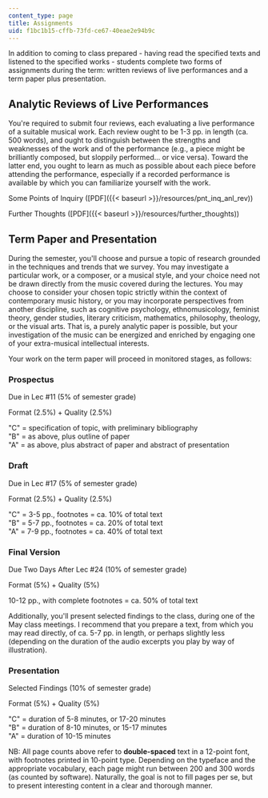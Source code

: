 ```yaml
---
content_type: page
title: Assignments
uid: f1bc1b15-cffb-73fd-ce67-40eae2e94b9c
---
```


In addition to coming to class prepared - having read the specified texts and listened to the specified works - students complete two forms of assignments during the term: written reviews of live performances and a term paper plus presentation.

Analytic Reviews of Live Performances
-------------------------------------

You're required to submit four reviews, each evaluating a live performance of a suitable musical work. Each review ought to be 1-3 pp. in length (ca. 500 words), and ought to distinguish between the strengths and weaknesses of the work and of the performance (e.g., a piece might be brilliantly composed, but sloppily performed... or vice versa). Toward the latter end, you ought to learn as much as possible about each piece before attending the performance, especially if a recorded performance is available by which you can familiarize yourself with the work.

Some Points of Inquiry ([PDF]({{< baseurl >}}/resources/pnt_inq_anl_rev))

Further Thoughts ([PDF]({{< baseurl >}}/resources/further_thoughts))

Term Paper and Presentation
---------------------------

During the semester, you'll choose and pursue a topic of research grounded in the techniques and trends that we survey. You may investigate a particular work, or a composer, or a musical style, and your choice need not be drawn directly from the music covered during the lectures. You may choose to consider your chosen topic strictly within the context of contemporary music history, or you may incorporate perspectives from another discipline, such as cognitive psychology, ethnomusicology, feminist theory, gender studies, literary criticism, mathematics, philosophy, theology, or the visual arts. That is, a purely analytic paper is possible, but your investigation of the music can be energized and enriched by engaging one of your extra-musical intellectual interests.

Your work on the term paper will proceed in monitored stages, as follows:

### Prospectus

Due in Lec #11 (5% of semester grade)

Format (2.5%) + Quality (2.5%)

"C" = specification of topic, with preliminary bibliography  
"B" = as above, plus outline of paper  
"A" = as above, plus abstract of paper and abstract of presentation

### Draft

Due in Lec #17 (5% of semester grade)

Format (2.5%) + Quality (2.5%)

"C" = 3-5 pp., footnotes = ca. 10% of total text  
"B" = 5-7 pp., footnotes = ca. 20% of total text  
"A" = 7-9 pp., footnotes = ca. 40% of total text

### Final Version

Due Two Days After Lec #24 (10% of semester grade)

Format (5%) + Quality (5%)

10-12 pp., with complete footnotes = ca. 50% of total text

Additionally, you'll present selected findings to the class, during one of the May class meetings. I recommend that you prepare a text, from which you may read directly, of ca. 5-7 pp. in length, or perhaps slightly less (depending on the duration of the audio excerpts you play by way of illustration).

### Presentation

Selected Findings (10% of semester grade)

Format (5%) + Quality (5%)

"C" = duration of 5-8 minutes, or 17-20 minutes  
"B" = duration of 8-10 minutes, or 15-17 minutes  
"A" = duration of 10-15 minutes

NB: All page counts above refer to **double-spaced** text in a 12-point font, with footnotes printed in 10-point type. Depending on the typeface and the appropriate vocabulary, each page might run between 200 and 300 words (as counted by software). Naturally, the goal is not to fill pages per se, but to present interesting content in a clear and thorough manner.